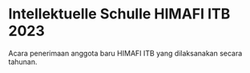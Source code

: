 # Intellektuelle Schulle HIMAFI ITB 2023
Acara penerimaan anggota baru HIMAFI ITB yang dilaksanakan secara tahunan.
